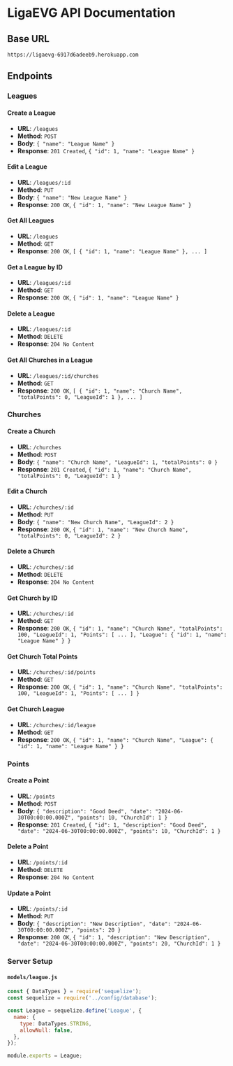 # LigaEVG API Documentation

## Base URL
`https://ligaevg-6917d6adeeb9.herokuapp.com`

## Endpoints

### Leagues

#### Create a League
- **URL**: `/leagues`
- **Method**: `POST`
- **Body**: `{ "name": "League Name" }`
- **Response**: `201 Created`, `{ "id": 1, "name": "League Name" }`

#### Edit a League
- **URL**: `/leagues/:id`
- **Method**: `PUT`
- **Body**: `{ "name": "New League Name" }`
- **Response**: `200 OK`, `{ "id": 1, "name": "New League Name" }`

#### Get All Leagues
- **URL**: `/leagues`
- **Method**: `GET`
- **Response**: `200 OK`, `[ { "id": 1, "name": "League Name" }, ... ]`

#### Get a League by ID
- **URL**: `/leagues/:id`
- **Method**: `GET`
- **Response**: `200 OK`, `{ "id": 1, "name": "League Name" }`

#### Delete a League
- **URL**: `/leagues/:id`
- **Method**: `DELETE`
- **Response**: `204 No Content`

#### Get All Churches in a League
- **URL**: `/leagues/:id/churches`
- **Method**: `GET`
- **Response**: `200 OK`, `[ { "id": 1, "name": "Church Name", "totalPoints": 0, "LeagueId": 1 }, ... ]`

### Churches

#### Create a Church
- **URL**: `/churches`
- **Method**: `POST`
- **Body**: `{ "name": "Church Name", "LeagueId": 1, "totalPoints": 0 }`
- **Response**: `201 Created`, `{ "id": 1, "name": "Church Name", "totalPoints": 0, "LeagueId": 1 }`

#### Edit a Church
- **URL**: `/churches/:id`
- **Method**: `PUT`
- **Body**: `{ "name": "New Church Name", "LeagueId": 2 }`
- **Response**: `200 OK`, `{ "id": 1, "name": "New Church Name", "totalPoints": 0, "LeagueId": 2 }`

#### Delete a Church
- **URL**: `/churches/:id`
- **Method**: `DELETE`
- **Response**: `204 No Content`

#### Get Church by ID
- **URL**: `/churches/:id`
- **Method**: `GET`
- **Response**: `200 OK`, `{ "id": 1, "name": "Church Name", "totalPoints": 100, "LeagueId": 1, "Points": [ ... ], "League": { "id": 1, "name": "League Name" } }`

#### Get Church Total Points
- **URL**: `/churches/:id/points`
- **Method**: `GET`
- **Response**: `200 OK`, `{ "id": 1, "name": "Church Name", "totalPoints": 100, "LeagueId": 1, "Points": [ ... ] }`

#### Get Church League
- **URL**: `/churches/:id/league`
- **Method**: `GET`
- **Response**: `200 OK`, `{ "id": 1, "name": "Church Name", "League": { "id": 1, "name": "League Name" } }`

### Points

#### Create a Point
- **URL**: `/points`
- **Method**: `POST`
- **Body**: `{ "description": "Good Deed", "date": "2024-06-30T00:00:00.000Z", "points": 10, "ChurchId": 1 }`
- **Response**: `201 Created`, `{ "id": 1, "description": "Good Deed", "date": "2024-06-30T00:00:00.000Z", "points": 10, "ChurchId": 1 }`

#### Delete a Point
- **URL**: `/points/:id`
- **Method**: `DELETE`
- **Response**: `204 No Content`

#### Update a Point
- **URL**: `/points/:id`
- **Method**: `PUT`
- **Body**: `{ "description": "New Description", "date": "2024-06-30T00:00:00.000Z", "points": 20 }`
- **Response**: `200 OK`, `{ "id": 1, "description": "New Description", "date": "2024-06-30T00:00:00.000Z", "points": 20, "ChurchId": 1 }`

### Server Setup

#### `models/league.js`
```javascript
const { DataTypes } = require('sequelize');
const sequelize = require('../config/database');

const League = sequelize.define('League', {
  name: {
    type: DataTypes.STRING,
    allowNull: false,
  },
});

module.exports = League;
